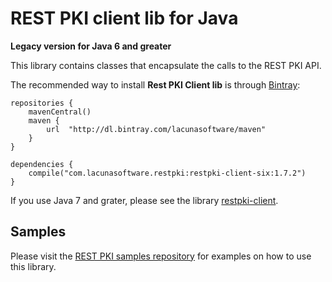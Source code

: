 REST PKI client lib for Java
====================================
**Legacy version for Java 6 and greater**

This library contains classes that encapsulate the calls to the REST PKI API.

The recommended way to install **Rest PKI Client lib** is through [Bintray](https://bintray.com/):

    repositories {
        mavenCentral()
        maven {
            url  "http://dl.bintray.com/lacunasoftware/maven"
        }
    }

    dependencies {
        compile("com.lacunasoftware.restpki:restpki-client-six:1.7.2")
    }

If you use Java 7 and grater, please see the library [restpki-client](https://bitbucket.org/Lacunas/restpki-java-client).

Samples
-------

Please visit the [REST PKI samples repository](https://github.com/LacunaSoftware/RestPkiSamples/tree/master/Java)
for examples on how to use this library.
